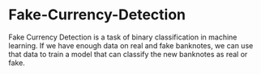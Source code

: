 # Fake-Currency-Detection
Fake Currency Detection is a task of binary classification in machine learning. If we have enough data on real and fake banknotes, we can use that data to train a model that can classify the new banknotes as real or fake.

